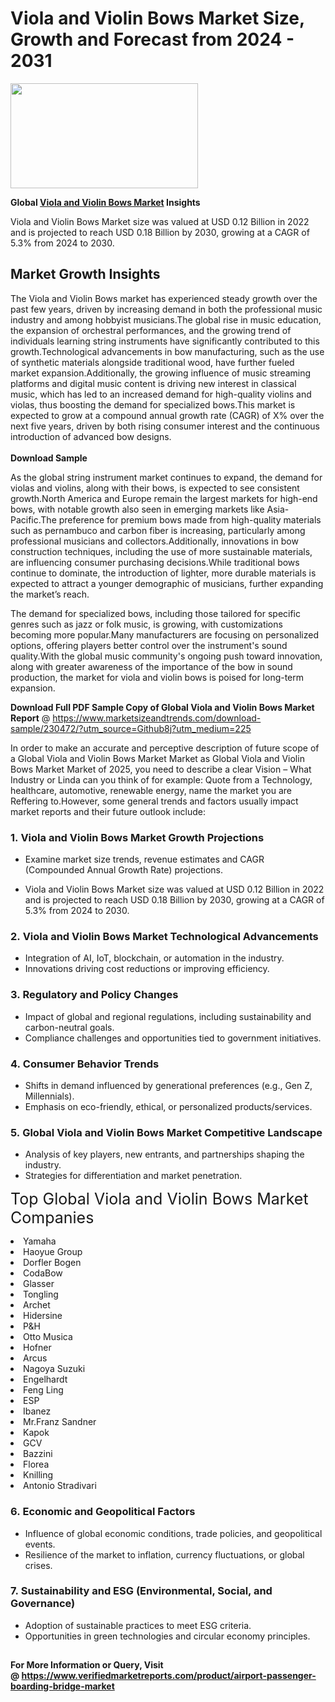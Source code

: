 <H1>Viola and Violin Bows Market Size, Growth and Forecast from 2024 - 2031</H1><img class="aligncenter size-medium wp-image-584254" src="https://thirdeyenews.in/wp-content/uploads/2024/09/Global-Market-Research-300x168.jpeg" alt="" width="300" height="168" /><p><strong>Global&nbsp;<a href="https://www.marketsizeandtrends.com/download-sample/230472/?utm_source=Github8j?utm_medium=225">Viola and Violin Bows Market</a> Insights</strong></p><p>Viola and Violin Bows Market size was valued at USD 0.12 Billion in 2022 and is projected to reach USD 0.18 Billion by 2030, growing at a CAGR of 5.3% from 2024 to 2030.</p><p><h2>Market Growth Insights</h2> <p>The Viola and Violin Bows market has experienced steady growth over the past few years, driven by increasing demand in both the professional music industry and among hobbyist musicians.The global rise in music education, the expansion of orchestral performances, and the growing trend of individuals learning string instruments have significantly contributed to this growth.Technological advancements in bow manufacturing, such as the use of synthetic materials alongside traditional wood, have further fueled market expansion.Additionally, the growing influence of music streaming platforms and digital music content is driving new interest in classical music, which has led to an increased demand for high-quality violins and violas, thus boosting the demand for specialized bows.This market is expected to grow at a compound annual growth rate (CAGR) of X% over the next five years, driven by both rising consumer interest and the continuous introduction of advanced bow designs.<br><br><strong>Download Sample</strong></p> <p>As the global string instrument market continues to expand, the demand for violas and violins, along with their bows, is expected to see consistent growth.North America and Europe remain the largest markets for high-end bows, with notable growth also seen in emerging markets like Asia-Pacific.The preference for premium bows made from high-quality materials such as pernambuco and carbon fiber is increasing, particularly among professional musicians and collectors.Additionally, innovations in bow construction techniques, including the use of more sustainable materials, are influencing consumer purchasing decisions.While traditional bows continue to dominate, the introduction of lighter, more durable materials is expected to attract a younger demographic of musicians, further expanding the market’s reach.<p>The demand for specialized bows, including those tailored for specific genres such as jazz or folk music, is growing, with customizations becoming more popular.Many manufacturers are focusing on personalized options, offering players better control over the instrument's sound quality.With the global music community's ongoing push toward innovation, along with greater awareness of the importance of the bow in sound production, the market for viola and violin bows is poised for long-term expansion.</p> <p><span class=""><strong>Download Full PDF Sample Copy of Global Viola and Violin Bows Market Report</strong> @ <a href="https://www.marketsizeandtrends.com/download-sample/230472/?utm_source=Github8j?utm_medium=225" target="_blank">https://www.marketsizeandtrends.com/download-sample/230472/?utm_source=Github8j?utm_medium=225</a></span></p><p>In order to make an accurate and perceptive description of future scope of a Global&nbsp;Viola and Violin Bows Market Market as Global&nbsp;Viola and Violin Bows Market Market of 2025, you need to describe a clear Vision &ndash; What Industry or Linda can you think of for example: Quote from a Technology, healthcare, automotive, renewable energy, name the market you are Reffering to.However, some general trends and factors usually impact market reports and their future outlook include:</p><h3>1.&nbsp;<strong>Viola and Violin Bows Market Growth Projections</strong></h3><ul><li>Examine market size trends, revenue estimates and CAGR (Compounded Annual Growth Rate) projections.</li><li><p>Viola and Violin Bows Market size was valued at USD 0.12 Billion in 2022 and is projected to reach USD 0.18 Billion by 2030, growing at a CAGR of 5.3% from 2024 to 2030.</p></li></ul><h3>2.&nbsp;<strong>Viola and Violin Bows Market Technological Advancements</strong></h3><ul><li>Integration of AI, IoT, blockchain, or automation in the industry.</li><li>Innovations driving cost reductions or improving efficiency.</li></ul><h3>3.&nbsp;<strong>Regulatory and Policy Changes</strong></h3><ul><li>Impact of global and regional regulations, including sustainability and carbon-neutral goals.</li><li>Compliance challenges and opportunities tied to government initiatives.</li></ul><h3>4.&nbsp;<strong>Consumer Behavior Trends</strong></h3><ul><li>Shifts in demand influenced by generational preferences (e.g., Gen Z, Millennials).</li><li>Emphasis on eco-friendly, ethical, or personalized products/services.</li></ul><h3>5.&nbsp;<strong>Global Viola and Violin Bows Market Competitive Landscape</strong></h3><ul><li>Analysis of key players, new entrants, and partnerships shaping the industry.</li><li>Strategies for differentiation and market penetration.</li></ul><p data-pm-slice="1 1 []"><span style="color: inherit; font-family: inherit; font-size: 25px;">Top Global Viola and Violin Bows Market Companies</span></p><div class="" data-test-id=""><p><li>Yamaha</li><li> Haoyue Group</li><li> Dorfler Bogen</li><li> CodaBow</li><li> Glasser</li><li> Tongling</li><li> Archet</li><li> Hidersine</li><li> P&H</li><li> Otto Musica</li><li> Hofner</li><li> Arcus</li><li> Nagoya Suzuki</li><li> Engelhardt</li><li> Feng Ling</li><li> ESP</li><li> Ibanez</li><li> Mr.Franz Sandner</li><li> Kapok</li><li> GCV</li><li> Bazzini</li><li> Florea</li><li> Knilling</li><li> Antonio Stradivari</li></p></div><h3>6.&nbsp;<strong>Economic and Geopolitical Factors</strong></h3><ul><li>Influence of global economic conditions, trade policies, and geopolitical events.</li><li>Resilience of the market to inflation, currency fluctuations, or global crises.</li></ul><h3>7.&nbsp;<strong>Sustainability and ESG (Environmental, Social, and Governance)</strong></h3><ul><li>Adoption of sustainable practices to meet ESG criteria.</li><li>Opportunities in green technologies and circular economy principles.</li></ul><h2><strong style="font-size: 14px;">For More Information or Query, Visit @&nbsp;</strong><a style="background-color: #ffffff; font-size: 14px;" href="https://www.marketsizeandtrends.com/report/viola-and-violin-bows-market/" target="_blank">https://www.verifiedmarketreports.com/product/airport-passenger-boarding-bridge-market</a></h2>